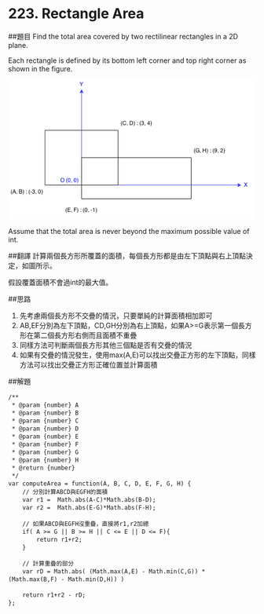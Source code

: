 # 223. Rectangle Area

##題目
Find the total area covered by two rectilinear rectangles in a 2D plane.
  
Each rectangle is defined by its bottom left corner and top right corner as shown in the figure.
  
![](/picture/223.png)
  
Assume that the total area is never beyond the maximum possible value of int.

##翻譯
計算兩個長方形所覆蓋的面積，每個長方形都是由左下頂點與右上頂點決定，如圖所示。
    
假設覆蓋面積不會過int的最大值。

##思路
1. 先考慮兩個長方形不交疊的情況，只要單純的計算面積相加即可
2. AB,EF分別為左下頂點，CD,GH分別為右上頂點，如果A>=G表示第一個長方形在第二個長方形右側而且面積不重疊
3. 同樣方法可判斷兩個長方形其他三個點是否有交疊的情況
4. 如果有交疊的情況發生，使用max(A,E)可以找出交疊正方形的左下頂點，同樣方法可以找出交疊正方形正確位置並計算面積 
  
##解題
```
/**
 * @param {number} A
 * @param {number} B
 * @param {number} C
 * @param {number} D
 * @param {number} E
 * @param {number} F
 * @param {number} G
 * @param {number} H
 * @return {number}
 */
var computeArea = function(A, B, C, D, E, F, G, H) {
    // 分別計算ABCD與EGFH的面積
    var r1 =  Math.abs(A-C)*Math.abs(B-D);
    var r2 =  Math.abs(E-G)*Math.abs(F-H);
    
    // 如果ABCD與EGFH沒重疊，直接將r1,r2加總
    if( A >= G || B >= H || C <= E || D <= F){
        return r1+r2;
    }
    
    // 計算重疊的部分
    var rD = Math.abs( (Math.max(A,E) - Math.min(C,G)) * (Math.max(B,F) - Math.min(D,H)) )

    return r1+r2 - rD;
};
```
